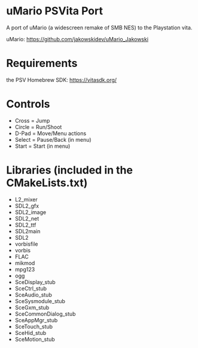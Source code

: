 # uMario PSVita Port
A port of uMario (a widescreen remake of SMB NES) to the Playstation vita.

uMario: https://github.com/jakowskidev/uMario_Jakowski

# Requirements
the PSV Homebrew SDK: https://vitasdk.org/

# Controls
- Cross = Jump
- Circle = Run/Shoot
- D-Pad = Move/Menu actions
- Select = Pause/Back (in menu)
- Start = Start (in menu)

# Libraries (included in the CMakeLists.txt)
- L2_mixer
- SDL2_gfx
- SDL2_image
- SDL2_net
- SDL2_ttf
- SDL2main
- SDL2
- vorbisfile
- vorbis
- FLAC
- mikmod
- mpg123
- ogg
- SceDisplay_stub
- SceCtrl_stub
- SceAudio_stub
- SceSysmodule_stub
- SceGxm_stub
- SceCommonDialog_stub
- SceAppMgr_stub
- SceTouch_stub
- SceHid_stub
- SceMotion_stub
